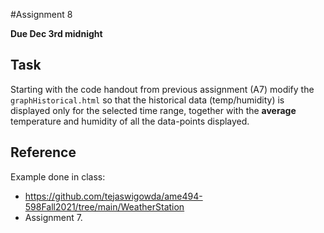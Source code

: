 #Assignment 8

**Due Dec 3rd midnight**

## Task
Starting with the code handout from previous assignment (A7)  modify the `graphHistorical.html` so that
the historical data (temp/humidity) is displayed only for the selected
time range, together with the **average** temperature and humidity of
all the data-points displayed.

## Reference

Example done in class:
- https://github.com/tejaswigowda/ame494-598Fall2021/tree/main/WeatherStation
- Assignment 7.
